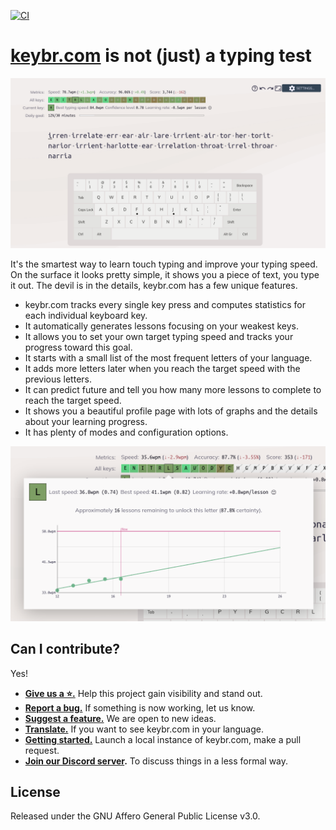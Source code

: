 [![CI](https://github.com/aradzie/keybr.com/actions/workflows/ci.yml/badge.svg)](https://github.com/aradzie/keybr.com/actions/workflows/ci.yml)

# [keybr.com](https://www.keybr.com/) is not (just) a typing test

<p align="center">
    <img src="assets/screenshot.png" alt="screenshot" width="600"/>
</p>

It's the smartest way to learn touch typing and improve your typing speed.
On the surface it looks pretty simple, it shows you a piece of text, you type it out.
The devil is in the details, keybr.com has a few unique features.

* keybr.com tracks every single key press and computes statistics for each individual keyboard key.
* It automatically generates lessons focusing on your weakest keys.
* It allows you to set your own target typing speed and tracks your progress toward this goal.
* It starts with a small list of the most frequent letters of your language.
* It adds more letters later when you reach the target speed with the previous letters.
* It can predict future and tell you how many more lessons to complete to reach the target speed.
* It shows you a beautiful profile page with lots of graphs and the details about your learning progress. 
* It has plenty of modes and configuration options.

<p align="center">
    <img src="docs/assets/graph.png" alt="screenshot" width="600"/>
</p>

## Can I contribute?

Yes!

* **[Give us a ⭐️.](https://github.com/aradzie/keybr.com)** Help this project gain visibility and stand out.
* **[Report a bug.](https://github.com/aradzie/keybr.com/issues)** If something is now working, let us know.
* **[Suggest a feature.](https://github.com/aradzie/keybr.com/issues)** We are open to new ideas.
* **[Translate.](./docs/translations.md)** If you want to see keybr.com in your language.
* **[Getting started.](./docs/getting_started.md)** Launch a local instance of keybr.com, make a pull request.
* **[Join our Discord server](https://discord.com/channels/930786115810643978/930786116255244299).** To discuss things in a less formal way.

## License

Released under the GNU Affero General Public License v3.0.
